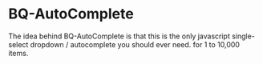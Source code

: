 # BQ-AutoComplete
The idea behind BQ-AutoComplete is that this is the only javascript single-select dropdown / autocomplete you should ever need. for 1 to 10,000 items.
